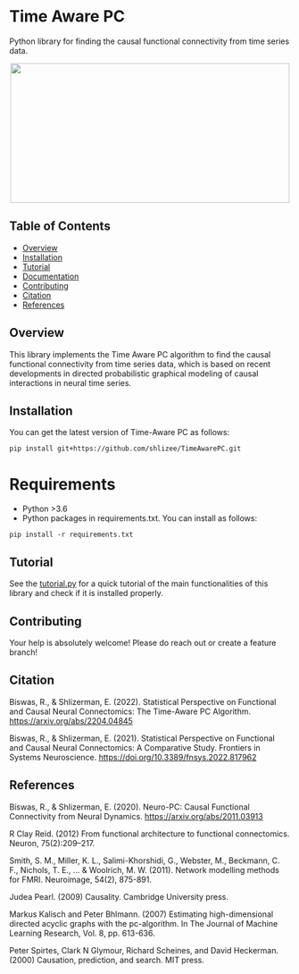 # Time Aware PC
Python library for finding the causal functional connectivity from time series data.

<p align="center">
<img src="/imgs/Schematic.png" align="middle" width="500" height="250"/>
</p>

## Table of Contents

- [Overview](#overview)
- [Installation](#installation)
- [Tutorial](#tutorial)
- [Documentation](#documentation)
- [Contributing](#contributing)
- [Citation](#citation)
- [References](#references)

## Overview

This library implements the Time Aware PC algorithm to find the causal functional connectivity from time series data, which is based on recent developments in directed probabilistic graphical modeling of causal interactions in neural time series.

## Installation

You can get the latest version of Time-Aware PC as follows:

```
pip install git+https://github.com/shlizee/TimeAwarePC.git
```

# Requirements
- Python >3.6
- Python packages in requirements.txt. You can install as follows:

```
pip install -r requirements.txt
```



## Tutorial

See the [tutorial.py](https://github.com/shlizee/TimeAwarePC/blob/main/tutorial.py) for a quick tutorial of the main functionalities of this library and check if it is installed properly. 
<!-- 
## Documentation

[Documentation is available at readthedocs.org](https://timeaware-pc.readthedocs.io/en/latest/) -->

## Contributing

Your help is absolutely welcome! Please do reach out or create a feature branch!

## Citation

Biswas, R., & Shlizerman, E. (2022). Statistical Perspective on Functional and Causal Neural Connectomics: The Time-Aware PC Algorithm. https://arxiv.org/abs/2204.04845

Biswas, R., & Shlizerman, E. (2021). Statistical Perspective on Functional and Causal Neural Connectomics: A Comparative Study. Frontiers in Systems Neuroscience. https://doi.org/10.3389/fnsys.2022.817962


## References

Biswas, R., & Shlizerman, E. (2020). Neuro-PC: Causal Functional Connectivity from Neural Dynamics. https://arxiv.org/abs/2011.03913

R Clay Reid. (2012) From functional architecture to functional connectomics. Neuron, 75(2):209–217.

Smith, S. M., Miller, K. L., Salimi-Khorshidi, G., Webster, M., Beckmann, C. F., Nichols, T. E., ... & Woolrich, M. W. (2011). Network modelling methods for FMRI. Neuroimage, 54(2), 875-891.

Judea Pearl. (2009) Causality. Cambridge University press.

Markus Kalisch and Peter Bhlmann. (2007) Estimating high-dimensional directed acyclic graphs with the pc-algorithm. In The Journal of Machine Learning Research, Vol. 8, pp. 613-636.

Peter Spirtes, Clark N Glymour, Richard Scheines, and David Heckerman. (2000) Causation, prediction, and search. MIT press.



